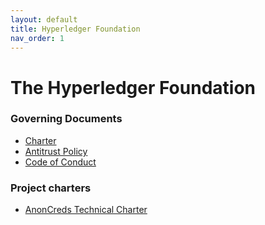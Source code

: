 ```yaml
---
layout: default
title: Hyperledger Foundation
nav_order: 1
---
```

[//]: # (SPDX-License-Identifier: CC-BY-4.0)

# The Hyperledger Foundation

### Governing Documents

* [Charter](/charter.md)
* [Antitrust Policy](/antitrust.md)
* [Code of Conduct](/code-of-conduct.md)

### Project charters

* [AnonCreds Technical Charter](project-charters/AnonCreds%20Technical%20Charter%2010-31-2022.pdf)

